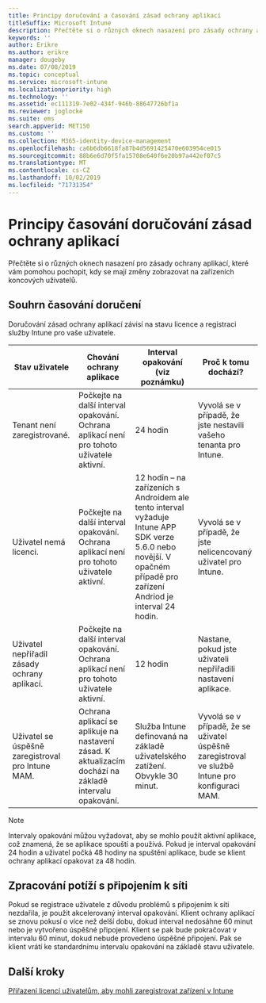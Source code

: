 ```yaml
---
title: Principy doručování a časování zásad ochrany aplikací
titleSuffix: Microsoft Intune
description: Přečtěte si o různých oknech nasazení pro zásady ochrany aplikací, které vám pomohou pochopit, kdy se mají změny zobrazovat na zařízeních koncových uživatelů.
keywords: ''
author: Erikre
ms.author: erikre
manager: dougeby
ms.date: 07/08/2019
ms.topic: conceptual
ms.service: microsoft-intune
ms.localizationpriority: high
ms.technology: ''
ms.assetid: ec111319-7e02-434f-946b-88647726bf1a
ms.reviewer: joglocke
ms.suite: ems
search.appverid: MET150
ms.custom: ''
ms.collection: M365-identity-device-management
ms.openlocfilehash: ca6b6db6618fa87b4d5691425470e603954ce015
ms.sourcegitcommit: 88b6e6d70f5fa15708e640f6e20b97a442ef07c5
ms.translationtype: MT
ms.contentlocale: cs-CZ
ms.lasthandoff: 10/02/2019
ms.locfileid: "71731354"
---
```

# <a name="understand-app-protection-policy-delivery-timing"></a>Principy časování doručování zásad ochrany aplikací

Přečtěte si o různých oknech nasazení pro zásady ochrany aplikací, které vám pomohou pochopit, kdy se mají změny zobrazovat na zařízeních koncových uživatelů.

## <a name="delivery-timing-summary"></a>Souhrn časování doručení

Doručování zásad ochrany aplikací závisí na stavu licence a registraci služby Intune pro vaše uživatele.  

|    Stav uživatele    |    Chování ochrany aplikace     |    Interval opakování (viz poznámku)    |    Proč k tomu dochází?    |
|-----------------------------------------------------|-------------------------------------------------------------------------------------------------|--------------------------------------------------------------------------------------|-----------------------------------------------------------------------------------------------------------|
|    Tenant není zaregistrované.    |    Počkejte na další interval opakování.  Ochrana aplikací není pro tohoto uživatele aktivní.    |    24 hodin    |    Vyvolá se v případě, že jste nestavili vašeho tenanta pro Intune.    |
|    Uživatel nemá licenci.     |    Počkejte na další interval opakování.  Ochrana aplikací není pro tohoto uživatele aktivní.     |    12 hodin – na zařízeních s Androidem ale tento interval vyžaduje Intune APP SDK verze 5.6.0 nebo novější. V opačném případě pro zařízení Andriod je interval 24 hodin.   |    Vyvolá se v případě, že jste nelicencovaný uživatel pro Intune.    |
|    Uživatel nepřiřadil zásady ochrany aplikací.    |    Počkejte na další interval opakování.  Ochrana aplikací není pro tohoto uživatele aktivní.    |    12 hodin        |    Nastane, pokud jste uživateli nepřiřadili nastavení aplikace.    |
|    Uživatel se úspěšně zaregistroval pro Intune MAM.    |    Ochrana aplikací se aplikuje na nastavení zásad.    K aktualizacím dochází na základě intervalu opakování.    |    Služba Intune definovaná na základě uživatelského zatížení.    Obvykle 30 minut.     |    Vyvolá se v případě, že se uživatel úspěšně zaregistroval ve službě Intune pro konfiguraci MAM.    |

> [!NOTE]
> Intervaly opakování můžou vyžadovat, aby se mohlo použít aktivní aplikace, což znamená, že se aplikace spouští a používá.  Pokud je interval opakování 24 hodin a uživatel počká 48 hodiny na spuštění aplikace, bude se klient ochrany aplikací opakovat za 48 hodin.

## <a name="handling-network-connectivity-issues"></a>Zpracování potíží s připojením k síti

Pokud se registrace uživatele z důvodu problémů s připojením k síti nezdařila, je použit akcelerovaný interval opakování.  Klient ochrany aplikací se znovu pokusí o více než delší dobu, dokud interval nedosáhne 60 minut nebo je vytvořeno úspěšné připojení.  Klient se pak bude pokračovat v intervalu 60 minut, dokud nebude provedeno úspěšné připojení. Pak se klient vrátí ke standardnímu intervalu opakování na základě stavu uživatele.

## <a name="next-steps"></a>Další kroky

[Přiřazení licencí uživatelům, aby mohli zaregistrovat zařízení v Intune](../fundamentals/licenses-assign.md)

